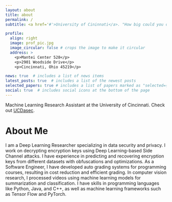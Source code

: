 ```yaml
---
layout: about
title: about
permalink: /
subtitle: <a href='#'>University of Cininnati</a>. "How big could you dream, if you knew you would never fail?"

profile:
  align: right
  image: prof_pic.jpg
  image_circular: false # crops the image to make it circular
  address: >
    <p>Mantei Center 528</p>
    <p>2901 Woodside Drive</p>
    <p>Cincinnati, Ohio 45219</p>

news: true  # includes a list of news items
latest_posts: true  # includes a list of the newest posts
selected_papers: true # includes a list of papers marked as "selected={true}"
social: true  # includes social icons at the bottom of the page
---
```


Machine Learning Research Assistant at the University of Cincinnati. Check out [UCDasec](https://homepages.uc.edu/~wang2ba/). 

# About Me
I am a Deep Learning Researcher specializing in data security and privacy. I work on decrypting encryption keys using Deep Learning-based Side Channel attacks. I have experience in predicting and recovering encryption keys from different datasets with obfuscations and optimizations. As a Software Engineer, I have developed auto grading systems for programming courses, resulting in cost reduction and efficient grading. In computer vision research, I processed videos using machine learning models for summarization and classification. I have skills in programming languages like Python, Java, and C++, as well as machine learning frameworks such as Tensor Flow and PyTorch.




